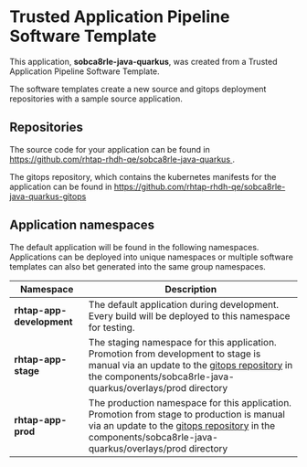 # Trusted Application Pipeline Software Template

This application, **sobca8rle-java-quarkus**, was created from a Trusted Application Pipeline Software Template.

The software templates create a new source and gitops deployment repositories with a sample source application. 

## Repositories

The source code for your application can be found in [https://github.com/rhtap-rhdh-qe/sobca8rle-java-quarkus ](https://github.com/rhtap-rhdh-qe/sobca8rle-java-quarkus ).
 
The gitops repository, which contains the kubernetes manifests for the application can be found in 
[https://github.com/rhtap-rhdh-qe/sobca8rle-java-quarkus-gitops ](https://github.com/rhtap-rhdh-qe/sobca8rle-java-quarkus-gitops ) 

## Application namespaces 

The default application will be found in the following namespaces. Applications can be deployed into unique namespaces or multiple software templates can also bet generated into the same group namespaces.  

|  Namespace   |  Description   |  
| -------- | -------- |   
| **rhtap-app-development** | The default application during development. Every build will be deployed to this namespace for testing. | 
| **rhtap-app-stage** | The staging namespace for this application. Promotion from development to stage is manual via an update to the [gitops repository](https://github.com/rhtap-rhdh-qe/sobca8rle-java-quarkus-gitops ) in the components/sobca8rle-java-quarkus/overlays/prod directory |  
| **rhtap-app-prod** | The production namespace for this application. Promotion from stage to production is manual via an update to the [gitops repository](https://github.com/rhtap-rhdh-qe/sobca8rle-java-quarkus-gitops ) in the components/sobca8rle-java-quarkus/overlays/prod directory | 